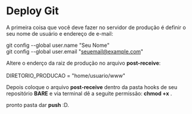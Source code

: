 # Deploy Git

A primeira coisa que você deve fazer no servidor de produção é definir o seu nome de usuário e endereço de e-mail:

git config --global user.name "Seu Nome" <br />
git config --global user.email "seuemail@example.com"
<br />	

Altere o enderço da raiz de produção no arquivo <strong>post-receive</strong>:<br />	
DIRETORIO_PRODUCAO = "home/usuario/www"
<br />

Depois coloque o arquivo <strong>post-receive</strong> dentro da pasta hooks de seu repositório <strong>BARE</strong> e via terminal dê a seguite permissão:
<strong>chmod +x</strong> .

pronto pasta dar <strong>push</strong> :D. 
